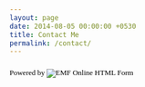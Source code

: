 ```yaml
---
layout: page
date: 2014-08-05 00:00:00 +0530
title: Contact Me
permalink: /contact/
---
```

<script src="http://www.emailmeform.com/builder/forms/jsform/bi73zffJbc078cHP6p6fhfr" type="text/javascript"></script>
<div style="margin-top:18px;text-align:left"><div id='emf_advertisement'><font face="Verdana" size="2" color="#000000">Powered by</font><span style="position: relative; padding-left: 3px; bottom: -5px;"><img src="//app.emailmeform.com/images/footer-logo.png?RU1GLTAyLTE5LTEwNzA3" /></span><font face="Verdana" size="2" color="#000000">EMF </font><a style="text-decoration:none;" href="http://www.emailmeform.com/" target="_blank"><font face="Verdana" size="2" color="#000000">Online HTML Form</font></a></div></div>
